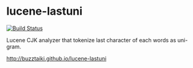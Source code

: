 lucene-lastuni
==============

[![Build Status](https://travis-ci.org/buzztaiki/lucene-lastuni.png?branch=master)](https://travis-ci.org/buzztaiki/lucene-lastuni)

Lucene CJK analyzer that tokenize last character of each words as uni-gram.

http://buzztaiki.github.io/lucene-lastuni
